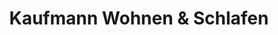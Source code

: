 ---
title: "Kaufmann Wohnen & Schlafen"
url: /oberkochen/kaufmann-wohnen-und-schlafen-heidenheimer-strasse/
shop: Andenken
---
